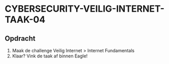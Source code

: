 # CYBERSECURITY-VEILIG-INTERNET-TAAK-04

## Opdracht

1. Maak de challenge Veilig Internet > Internet Fundamentals
2. Klaar? Vink de taak af binnen Eagle!